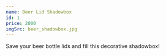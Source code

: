 ```yaml
---
name: Beer Lid Shadowbox
id: 1
price: 2000
imgSrc: beer_shadowbox.jpg
---
```


Save your beer bottle lids and fill this decorative shadowbox!